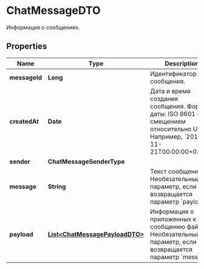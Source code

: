 

# ChatMessageDTO

Информация о сообщениях.

## Properties

| Name | Type | Description | Notes |
|------------ | ------------- | ------------- | -------------|
|**messageId** | **Long** | Идентификатор сообщения. |  |
|**createdAt** | **Date** | Дата и время создания сообщения.  Формат даты: ISO 8601 со смещением относительно UTC. Например, &#x60;2017-11-21T00:00:00+03:00&#x60;.  |  |
|**sender** | **ChatMessageSenderType** |  |  |
|**message** | **String** | Текст сообщения.  Необязательный параметр, если возвращается параметр &#x60;payload&#x60;.  |  [optional] |
|**payload** | [**List&lt;ChatMessagePayloadDTO&gt;**](ChatMessagePayloadDTO.md) | Информация о приложенных к сообщению файлах.  Необязательный параметр, если возвращается параметр &#x60;message&#x60;.  |  [optional] |




